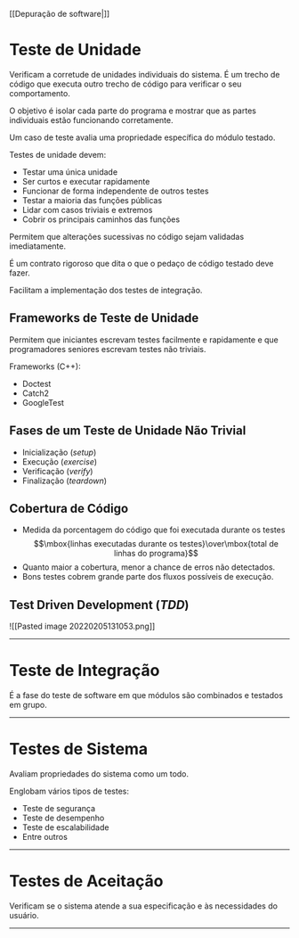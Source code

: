 [[Depuração de software|]]
# Teste de Unidade
Verificam a corretude de unidades individuais do sistema.
É um trecho de código que executa outro trecho de código para verificar o seu comportamento.

O objetivo é isolar cada parte do programa e mostrar que as partes individuais estão funcionando corretamente.

Um caso de teste avalia uma propriedade específica do módulo testado.

Testes de unidade devem:
- Testar uma única unidade
- Ser curtos e executar rapidamente
- Funcionar de forma independente de outros testes
- Testar a maioria das funções públicas
- Lidar com casos triviais e extremos
- Cobrir os principais caminhos das funções

Permitem que alterações sucessivas no código sejam validadas imediatamente.

É um contrato rigoroso que dita o que o pedaço de código testado deve fazer.

Facilitam a implementação dos testes de integração.

## Frameworks de Teste de Unidade
Permitem que iniciantes escrevam testes facilmente e rapidamente e que programadores seniores escrevam testes não triviais.

Frameworks (C++):
- Doctest
- Catch2
- GoogleTest

## Fases de um Teste de Unidade Não Trivial
- Inicialização (_setup_)
- Execução (_exercise_)
- Verificação (_verify_)
- Finalização (_teardown_)

## Cobertura de Código
- Medida da porcentagem do código que foi executada durante os testes
$$\mbox{linhas executadas durante os testes}\over\mbox{total de linhas do programa}$$
- Quanto maior a cobertura, menor a chance de erros não detectados.
- Bons testes cobrem grande parte dos fluxos possíveis de execução.

## Test Driven Development (_TDD_)
![[Pasted image 20220205131053.png]]


---
# Teste de Integração
É a fase do teste de software em que módulos são combinados e testados em grupo.

---
# Testes de Sistema
Avaliam propriedades do sistema como um todo.

Englobam vários tipos de testes:
- Teste de segurança
- Teste de desempenho
- Teste de escalabilidade
- Entre outros

---
# Testes de Aceitação
Verificam se o sistema atende a sua especificação e às necessidades do usuário.

---

